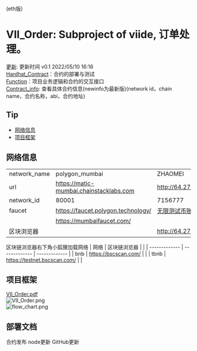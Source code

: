 (eth版)  
# VII_Order: Subproject of viide, 订单处理。  
[更新](./update): 更新时间 v0.1 2022/05/10 16:16  
[Hardhat_Contract](./Hardhat_Contract)：合约的部署与测试  
[Function](./Function)：项目业务逻辑和合约的交互接口  
[Contract_info](./Hardhat_Contract/deployments/): 查看具体合约信息(newinfo为最新版)(network id，chain name，合约名称，abi，合约地址)  

## Tip
* [网络信息](#网络信息)
* [项目框架](#项目框架)

## 网络信息
|       |       |       |
|   -------------   |   -------------   |   -------------   |
|   network_name    |   polygon_mumbai  |   ZHAOMEI  |
|   url    |   https://matic-mumbai.chainstacklabs.com  |   http://64.27.20.252:8545   |
|   network_id  |   80001           |   7156777  |
|   faucet  |   https://faucet.polygon.technology/  |   [无限测试币账户](./other/account.txt)  |
|                   |   https://mumbaifaucet.com/           |       |
|   区块浏览器    |     |   http://64.27.20.252:4000/    |

区块链浏览器右下角小狐狸加载网络
|   网络   |  区块链浏览器 |       |
|   -------------   |   -------------   |   -------------   |
|   bnb     |   https://bscscan.com/    |       |
|   tbnb    |   https://testnet.bscscan.com/   |       |


## 项目框架
[VII_Order.pdf](./other_document/VII_Order.pdf)  
![VII_Order.png](./other_document/VII_Order.png)  
![flow_chart.png](./other_document/flow_chart.png)  

## 部署文档
合约发布
node更新
GitHub更新


